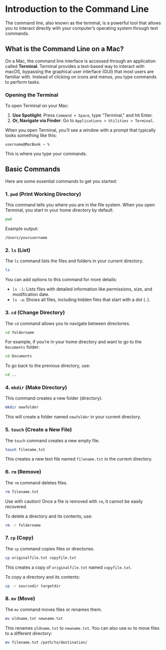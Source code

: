 # Introduction to the Command Line

The command line, also known as the terminal, is a powerful tool that allows you to interact directly with your computer’s operating system through text commands.

## What is the Command Line on a Mac?

On a Mac, the command line interface is accessed through an application called **Terminal**. Terminal provides a text-based way to interact with macOS, bypassing the graphical user interface (GUI) that most users are familiar with. Instead of clicking on icons and menus, you type commands to perform tasks.

### Opening the Terminal

To open Terminal on your Mac:

1. **Use Spotlight**: Press `Command + Space`, type "Terminal," and hit Enter.
2. **Or, Navigate via Finder**: Go to `Applications > Utilities > Terminal`.

When you open Terminal, you’ll see a window with a prompt that typically looks something like this:

```
username@MacBook ~ %
```

This is where you type your commands.

## Basic Commands

Here are some essential commands to get you started:

### 1. `pwd` (Print Working Directory)
This command tells you where you are in the file system. When you open Terminal, you start in your home directory by default.

```bash
pwd
```

Example output:
```
/Users/yourusername
```

### 2. `ls` (List)
The `ls` command lists the files and folders in your current directory.

```bash
ls
```

You can add options to this command for more details:
- `ls -l`: Lists files with detailed information like permissions, size, and modification date.
- `ls -a`: Shows all files, including hidden files that start with a dot (`.`).

### 3. `cd` (Change Directory)
The `cd` command allows you to navigate between directories.

```bash
cd foldername
```

For example, if you’re in your home directory and want to go to the `Documents` folder:

```bash
cd Documents
```

To go back to the previous directory, use:

```bash
cd ..
```

### 4. `mkdir` (Make Directory)
This command creates a new folder (directory).

```bash
mkdir newfolder
```

This will create a folder named `newfolder` in your current directory.

### 5. `touch` (Create a New File)
The `touch` command creates a new empty file.

```bash
touch filename.txt
```

This creates a new text file named `filename.txt` in the current directory.

### 6. `rm` (Remove)
The `rm` command deletes files.

```bash
rm filename.txt
```

Use with caution! Once a file is removed with `rm`, it cannot be easily recovered.

To delete a directory and its contents, use:

```bash
rm -r foldername
```

### 7. `cp` (Copy)
The `cp` command copies files or directories.

```bash
cp originalfile.txt copyfile.txt
```

This creates a copy of `originalfile.txt` named `copyfile.txt`.

To copy a directory and its contents:

```bash
cp -r sourcedir targetdir
```

### 8. `mv` (Move)
The `mv` command moves files or renames them.

```bash
mv oldname.txt newname.txt
```

This renames `oldname.txt` to `newname.txt`. You can also use `mv` to move files to a different directory:

```bash
mv filename.txt /path/to/destination/
```